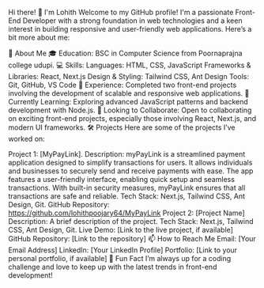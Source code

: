 Hi there! 👋 I'm Lohith
Welcome to my GitHub profile! I'm a passionate Front-End Developer with a strong foundation in web technologies and a keen interest in building responsive and user-friendly web applications. Here’s a bit more about me:

🚀 About Me
🎓 Education: BSC in Computer Science from Poornaprajna college udupi.
💻 Skills:
Languages: HTML, CSS, JavaScript
Frameworks & Libraries: React, Next.js
Design & Styling: Tailwind CSS, Ant Design
Tools: Git, GitHub, VS Code
💼 Experience: Completed two front-end projects involving the development of scalable and responsive web applications.
🌱 Currently Learning: Exploring advanced JavaScript patterns and backend development with Node.js.
🤝 Looking to Collaborate: Open to collaborating on exciting front-end projects, especially those involving React, Next.js, and modern UI frameworks.
🛠️ Projects
Here are some of the projects I’ve worked on:

Project 1: [MyPayLink].
Description: myPayLink is a streamlined payment application designed to simplify transactions for users. It allows individuals and businesses to securely send and receive payments with ease. The app features a user-friendly interface, enabling quick setup and seamless transactions. With built-in security measures, myPayLink ensures that all transactions are safe and reliable.
Tech Stack: Next.js, Tailwind CSS, Ant Design, Git.
GitHub Repository: https://github.com/lohithpoojary64/MyPayLink
Project 2: [Project Name]
Description: A brief description of the project.
Tech Stack: Next.js, Tailwind CSS, Ant Design, Git.
Live Demo: [Link to the live project, if available]
GitHub Repository: [Link to the repository]
📫 How to Reach Me
Email: [Your Email Address]
LinkedIn: [Your LinkedIn Profile]
Portfolio: [Link to your personal portfolio, if available]
🌟 Fun Fact
I’m always up for a coding challenge and love to keep up with the latest trends in front-end development!
